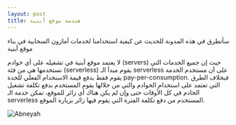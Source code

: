 ```yaml
---
layout: post
title: هندسة موقع أبنية
---
```


سأتطرق في هذه المدونة للحديث عن كيفية استخدامنا لخدمات أمازون السحابية في بناء موقع أبنية

لا يعتمد موقع أبنية في تشغيله على أي خوادم (servers) حيث إن جميع الخدمات التي نستخدمها هي من فئة (serverless)
يقوم مبدأ الـ serverless على أن مستخدم الخدمة يقوم فقط بدفع قيمة الاستخدام الفعلي للخدة pay-per-consumption. فبخلاف الطرق التي تعتمد على استخدام الخوادم والتي من خلالها يقوم المستخدم بدفع تكلفة تشغيل الخادم في كل الأوقات حتى وإن لم يكن هناك أي زائر للموقع، تمكن خدمة الـ serverless المستخدم من دفع تكلفة الفترة التي يقوم فيها زائر بزيارة الموقع.

<img src="https://blog.abneyah.com/public/img/website_architecture.png" alt="Abneyah">


